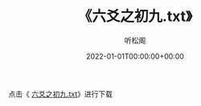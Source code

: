 ﻿---
title:  《六爻之初九.txt》
date:   2022-01-01T00:00:00+00:00
author: 听松阁
layout: post
permalink: /六爻之初九/
categories: 小说
tags: [小说]
---

点击《 [六爻之初九.txt](http://img.660000.xyz/bookstukust/book/bntxt/10/六爻之初九.txt)》进行下载